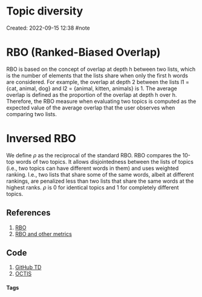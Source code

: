 # Topic diversity
Created: 2022-09-15 12:38
#note

# RBO (Ranked-Biased Overlap)
RBO is based on the concept of overlap at depth h between two lists, which is the number of elements that the lists share when only the first h words are considered. For example, the overlap at depth 2 between the lists l1 = {cat, animal, dog} and l2 = {animal, kitten, animals} is 1. The average overlap is defined as the proportion of the overlap at depth h over h. Therefore, the RBO measure when evaluating two topics is computed as the expected value of the average overlap that the user observes when comparing two lists.
# Inversed RBO
We define $\rho$ as the reciprocal of the standard RBO. RBO compares the 10-top words of two topics. It allows disjointedness between the lists of topics (i.e., two topics can have different words in them) and uses weighted ranking. I.e., two lists that share some of the same words, albeit at different rankings, are penalized less than two lists that share the same words at the highest ranks. $\rho$ is 0 for identical topics and 1 for completely different topics.

## References
1. [RBO](https://dl.acm.org/doi/pdf/10.1145/1852102.1852106?casa_token=oKu_SItzVa0AAAAA:HCtnFDz99wg9XYDz-_3HLlXkEIkZMivH4w6BxJdm-Hqd0vxuPTiIg8YTMsWyjnGdiu91Yvlu)
2. [RBO and other metrics](https://link.springer.com/content/pdf/10.1007/978-3-030-80599-9.pdf)

## Code
1. [GitHub TD](https://github.com/silviatti/topic-model-diversity#irbo)
2. [OCTIS](https://github.com/mind-Lab/octis)

#### Tags